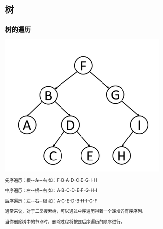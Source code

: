 # 树
## 树的遍历
![](../Tree/图片1.png)

先序遍历：根--左--右  如：F-B-A-D-C-E-G-I-H

中序遍历：左--根--右  如：A-B-C-D-E-F-G-H-I

后序遍历：左--右--根  如：A-C-E-D-B-H-I-G-F

通常来说，对于二叉搜索树，可以通过中序遍历得到一个递增的有序序列。

当你删除树中的节点时，删除过程将按照后序遍历的顺序进行。
